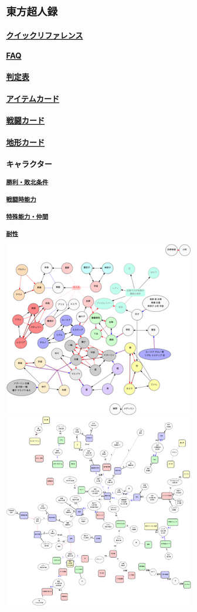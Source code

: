 # 東方超人録

## [クイックリファレンス](./doc/quickreference.md)
## [FAQ](./doc/faq.md)
## [判定表](./doc/reference.md)
## [アイテムカード](./doc/item.md)
## [戦闘カード](./doc/attack.md)
## [地形カード](./doc/map.md)
## キャラクター
### [勝利・敗北条件](./doc/character.md)
### [戦闘時能力](./doc/chara-battle.md)
### [特殊能力・仲間](./doc/chara-ability.md)
### [耐性](./doc/chara-regist.md)
![](./doc/rensa.png)
![](./doc/match.png)